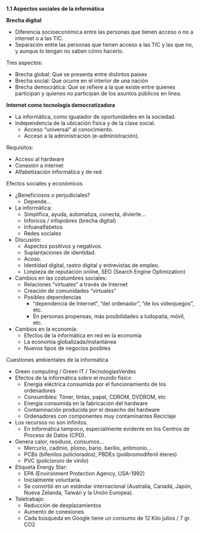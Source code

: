 **1.1 Aspectos sociales de la informática**

**Brecha digital**
- Diferencia socioeconómica entre las personas que tienen acceso o no a internet o a las TIC.
- Separación entre las personas que tienen acceso a las TIC y las que no, y aunque lo tengan no saben cómo hacerlo.

Tres aspectos:
- Brecha global: Que se presenta entre distintos países
- Brecha social: Que ocurre en el interior de una nación
- Brecha democrática: Que se refiere a la que existe entre quienes participan y quienes no participan de los asuntos públicos en línea.

**Internet como tecnología democratizadora**
- La informática, como igualador de oportunidades en la sociedad.
- Independencia de la ubicación física y de la clase social.
	- Acceso “universal” al conocimiento.
	- Acceso a la administración (e-administración).

Requisitos:
- Acceso al hardware
- Conexión a internet
- Alfabetización informática y de red

Efectos sociales y económicos
- ¿Beneficiosos o perjudiciales? 
	- Depende…
- La informática:
	- Simplifica, ayuda, automatiza, conecta, divierte…
	- Inforicos / infopobres (brecha digital)
	- Infoanalfabetos
	- Redes sociales
- Discusión:
	- Aspectos positivos y negativos.
	- Suplantaciones de identidad.
	- Acoso.
	- Identidad digital, rastro digital y entrevistas de empleo.
	- Limpieza de reputación online, SEO (Search Engine Optimization)
- Cambios en las costumbres sociales:
	- Relaciones “virtuales” a través de Internet
	- Creación de comunidades “virtuales”
	- Posibles dependencias
		- “dependencia de Internet”, “del ordenador”, “de los videojuegos”, etc.
		- En personas propensas, más posibilidades a ludopatía, móvil, etc.
- Cambios en la economía:
	- Efectos de la informática en red en la economía
	- La economía globalizada/instantánea
	- Nuevos tipos de negocios posibles

Cuestiones ambientales de la informática
- Green computing / Green IT / TecnologíasVerdes
- Efectos de la informática sobre el mundo físico
	- Energía eléctrica consumida por el funcionamiento de los ordenadores
	- Consumibles: Tóner, tintas, papel, CDROM, DVDROM, etc
	- Energía consumida en la fabricación del hardware
	- Contaminación producida por el desecho del hardware
	- Ordenadores con componentes muy contaminantes
		Reciclaje
- Los recursos no son infinitos.
	- En informática tampoco, especialmente evidente en los Centros de Proceso de Datos (CPD).
- Genera calor, residuos, consumos…
	- Mercurio, cadmio, plomo, bario, berilio, antimonio…
	- PCBs (bifenilos policlorados), PBDEs (polibromodifenil éteres)
	- PVC (policloruro de vinilo)
- Etiqueta Energy Star:
	- EPA (Environment Protection Agency, USA-1992)
	- Inicialmente voluntaria.
	- Se convirtió en un estándar internacional (Australia, Canadá, Japón, Nueva Zelanda, Taiwán y la Unión Europea).
- Teletrabajo:
	- Reducción de desplazamientos
	- Aumento de conexiones
	- Cada búsqueda en Google tiene un consumo de 12 Kilo julios / 7 gr. CO2




